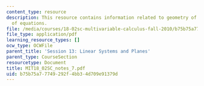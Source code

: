 ```yaml
---
content_type: resource
description: This resource contains information related to geometry of linear systems
  of equations.
file: /media/courses/18-02sc-multivariable-calculus-fall-2010/b75b75a77749292f4bb34d709e91379d_MIT18_02SC_notes_7.pdf
file_type: application/pdf
learning_resource_types: []
ocw_type: OCWFile
parent_title: 'Session 13: Linear Systems and Planes'
parent_type: CourseSection
resourcetype: Document
title: MIT18_02SC_notes_7.pdf
uid: b75b75a7-7749-292f-4bb3-4d709e91379d
---
```

